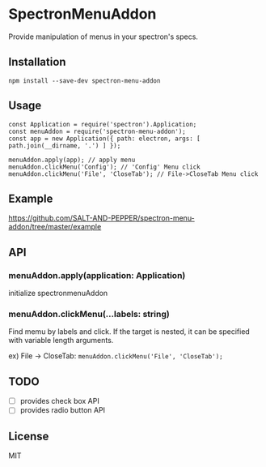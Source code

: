 # SpectronMenuAddon

Provide manipulation of menus in your spectron's specs.

## Installation

```
npm install --save-dev spectron-menu-addon
```

## Usage

```
const Application = require('spectron').Application;
const menuAddon = require('spectron-menu-addon');
const app = new Application({ path: electron, args: [ path.join(__dirname, '.') ] });

menuAddon.apply(app); // apply menu
menuAddon.clickMenu('Config'); // 'Config' Menu click
menuAddon.clickMenu('File', 'CloseTab'); // File->CloseTab Menu click
```

## Example

https://github.com/SALT-AND-PEPPER/spectron-menu-addon/tree/master/example

## API

### menuAddon.apply(application: Application)

initialize spectronmenuAddon

### menuAddon.clickMenu(...labels: string)

Find memu by labels and click.
If the target is nested, it can be specified with variable length arguments.

ex) File -> CloseTab: `menuAddon.clickMenu('File', 'CloseTab');`

## TODO

* [ ] provides check box API
* [ ] provides radio button API

## License

MIT
